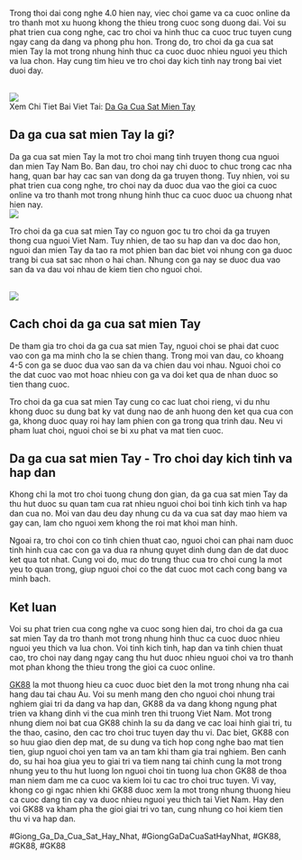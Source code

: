 <p>Trong thoi dai cong nghe 4.0 hien nay, viec choi game va ca cuoc online da tro thanh mot xu huong khong the thieu trong cuoc song duong dai. Voi su phat trien cua cong nghe, cac tro choi va hinh thuc ca cuoc truc tuyen cung ngay cang da dang va phong phu hon. Trong do, tro choi da ga cua sat mien Tay la mot trong nhung hinh thuc ca cuoc duoc nhieu nguoi yeu thich va lua chon. Hay cung tim hieu ve tro choi day kich tinh nay trong bai viet duoi day.</p><br><img src="https://gk88.place/wp-content/uploads/2025/04/Tai-sao-da-ga-cua-sat-mien-Tay-lai-hap-dan.png"></br>
Xem Chi Tiet Bai Viet Tai: <a href="https://gk88.place/da-ga-cua-sat-mien-tay/">Da Ga Cua Sat Mien Tay</a><h2>Da ga cua sat mien Tay la gi?</h2><p>Da ga cua sat mien Tay la mot tro choi mang tinh truyen thong cua nguoi dan mien Tay Nam Bo. Ban dau, tro choi nay chi duoc to chuc trong cac nha hang, quan bar hay cac san van dong da ga truyen thong. Tuy nhien, voi su phat trien cua cong nghe, tro choi nay da duoc dua vao the gioi ca cuoc online va tro thanh mot trong nhung hinh thuc ca cuoc duoc ua chuong nhat hien nay.<br><img src="https://gk88.place/wp-content/uploads/2025/04/Tai-sao-da-ga-cua-sat-mien-Tay-lai-hap-dan.png"></br><p>Tro choi da ga cua sat mien Tay co nguon goc tu tro choi da ga truyen thong cua nguoi Viet Nam. Tuy nhien, de tao su hap dan va doc dao hon, nguoi dan mien Tay da tao ra mot phien ban dac biet voi nhung con ga duoc trang bi cua sat sac nhon o hai chan. Nhung con ga nay se duoc dua vao san da va dau voi nhau de kiem tien cho nguoi choi.</p><br><img src="https://gk88.place/wp-content/uploads/2025/04/Da-ga-cua-sat-mien-Tay-la-gi.png"></br><h2>Cach choi da ga cua sat mien Tay</h2><p>De tham gia tro choi da ga cua sat mien Tay, nguoi choi se phai dat cuoc vao con ga ma minh cho la se chien thang. Trong moi van dau, co khoang 4-5 con ga se duoc dua vao san da va chien dau voi nhau. Nguoi choi co the dat cuoc vao mot hoac nhieu con ga va doi ket qua de nhan duoc so tien thang cuoc.<p>Tro choi da ga cua sat mien Tay cung co cac luat choi rieng, vi du nhu khong duoc su dung bat ky vat dung nao de anh huong den ket qua cua con ga, khong duoc quay roi hay lam phien con ga trong qua trinh dau. Neu vi pham luat choi, nguoi choi se bi xu phat va mat tien cuoc.</p><h2>Da ga cua sat mien Tay - Tro choi day kich tinh va hap dan</h2><p>Khong chi la mot tro choi tuong chung don gian, da ga cua sat mien Tay da thu hut duoc su quan tam cua rat nhieu nguoi choi boi tinh kich tinh va hap dan cua no. Moi van dau deu day nhung cu da va cua sat day mao hiem va gay can, lam cho nguoi xem khong the roi mat khoi man hinh.<p>Ngoai ra, tro choi con co tinh chien thuat cao, nguoi choi can phai nam duoc tinh hinh cua cac con ga va dua ra nhung quyet dinh dung dan de dat duoc ket qua tot nhat. Cung voi do, muc do trung thuc cua tro choi cung la mot yeu to quan trong, giup nguoi choi co the dat cuoc mot cach cong bang va minh bach.</p><h2>Ket luan</h2><p>Voi su phat trien cua cong nghe va cuoc song hien dai, tro choi da ga cua sat mien Tay da tro thanh mot trong nhung hinh thuc ca cuoc duoc nhieu nguoi yeu thich va lua chon. Voi tinh kich tinh, hap dan va tinh chien thuat cao, tro choi nay dang ngay cang thu hut duoc nhieu nguoi choi va tro thanh mot phan khong the thieu trong the gioi ca cuoc online.</p><p><a href="https://gk88.place/">GK88</a> la mot thuong hieu ca cuoc duoc biet den la mot trong nhung nha cai hang dau tai chau Au. Voi su menh mang den cho nguoi choi nhung trai nghiem giai tri da dang va hap dan, GK88 da va dang khong ngung phat trien va khang dinh vi the cua minh tren thi truong Viet Nam. Mot trong nhung diem noi bat cua GK88 chinh la su da dang ve cac loai hinh giai tri, tu the thao, casino, den cac tro choi truc tuyen day thu vi. Dac biet, GK88 con so huu giao dien dep mat, de su dung va tich hop cong nghe bao mat tien tien, giup nguoi choi yen tam va an tam khi tham gia trai nghiem. Ben canh do, su hai hoa giua yeu to giai tri va tiem nang tai chinh cung la mot trong nhung yeu to thu hut luong lon nguoi choi tin tuong lua chon GK88 de thoa man niem dam me ca cuoc va kiem loi tu cac tro choi truc tuyen. Vi vay, khong co gi ngac nhien khi GK88 duoc xem la mot trong nhung thuong hieu ca cuoc dang tin cay va duoc nhieu nguoi yeu thich tai Viet Nam. Hay den voi GK88 va kham pha the gioi giai tri vo tan, cung nhung co hoi kiem tien thu vi va hap dan.</p>
#Giong_Ga_Da_Cua_Sat_Hay_Nhat, #GiongGaDaCuaSatHayNhat, #GK88, #GK88, #GK88
